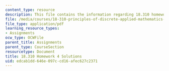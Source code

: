 ```yaml
---
content_type: resource
description: This file contains the information regarding 18.310 homework 4 solutions.
file: /media/courses/18-310-principles-of-discrete-applied-mathematics-fall-2013/edcab1dd646e097ccd16afec627c2371_MIT18_310F13_Homework4Sol.pdf
file_type: application/pdf
learning_resource_types:
- Assignments
ocw_type: OCWFile
parent_title: Assignments
parent_type: CourseSection
resourcetype: Document
title: 18.310 Homework 4 Solutions
uid: edcab1dd-646e-097c-cd16-afec627c2371
---
```

